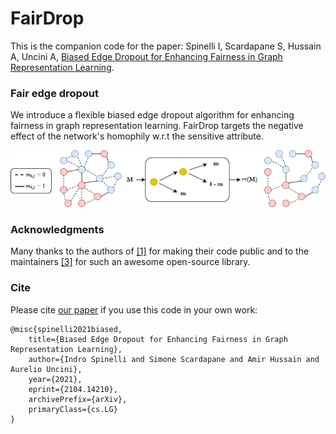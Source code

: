 # FairDrop

This is the companion code for the paper:
Spinelli I, Scardapane S, Hussain A, Uncini A, [Biased Edge Dropout for Enhancing Fairness in Graph Representation Learning](https://arxiv.org/abs/2104.14210).


### Fair edge dropout

We introduce a flexible biased edge dropout algorithm for enhancing fairness in graph representation learning. FairDrop targets the negative effect of the network's homophily w.r.t the sensitive attribute.

![Schematics of the proposed framework.](https://github.com/ispamm/FairDrop/blob/main/fairdrop.png)


### Acknowledgments

Many thanks to the authors of [[1]](https://github.com/aida-ugent/DeBayes) for making their code public and to the maintainers [[3]](https://github.com/rusty1s/pytorch_geometric) for such an awesome open-source library.



### Cite

Please cite [our paper](https://arxiv.org/abs/2104.14210) if you use this code in your own work:

```
@misc{spinelli2021biased,
    title={Biased Edge Dropout for Enhancing Fairness in Graph Representation Learning},
    author={Indro Spinelli and Simone Scardapane and Amir Hussain and Aurelio Uncini},
    year={2021},
    eprint={2104.14210},
    archivePrefix={arXiv},
    primaryClass={cs.LG}
}
```
